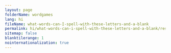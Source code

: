 ```yaml
---
layout: page
folderName: wordgames
lang: hi
fileName: what-words-can-I-spell-with-these-letters-and-a-blank
permalink: hi/what-words-can-i-spell-with-these-letters-and-a-blank/result
sitemap: false
blanktilerange: 1
nointernationalization: true
---
```

